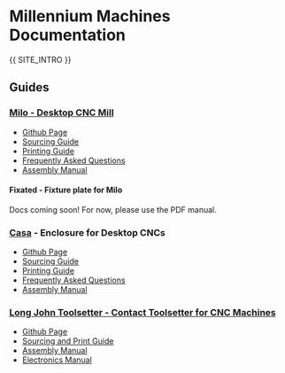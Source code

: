 # Millennium Machines Documentation

{{ SITE_INTRO }}

## Guides

### [Milo - Desktop CNC Mill](./milo/index.md)

- [Github Page](https://github.com/MillenniumMachines/Milo-v1.5)
- [Sourcing Guide](./milo/bom/sourcing_guide.md)
- [Printing Guide](./milo/printing/print_guide.md)
- [Frequently Asked Questions](./milo/faq.md)
- [Assembly Manual](./milo/manual/index.md)

#### Fixated - Fixture plate for Milo

Docs coming soon! For now, please use the PDF manual.

### [Casa](./casa/index.md) - Enclosure for Desktop CNCs

- [Github Page](https://github.com/MillenniumMachines/Casa-enclosure)
- [Sourcing Guide](./casa/bom/sourcing_guide.md)
- [Printing Guide](./casa/bom/printing_guide.md)
- [Frequently Asked Questions](./casa/faq.md)
- [Assembly Manual](./casa/manual/index.md)

### [Long John Toolsetter - Contact Toolsetter for CNC Machines](./long-john/index.md)

- [Github Page](https://github.com/MillenniumMachines/Long-John-Toolsetter)
- [Sourcing and Print Guide](./long-john/bom/sourcing_and_print_guide.md)
- [Assembly Manual](./long-john/manual/assembly_manual.md)
- [Electronics Manual](./long-john/manual/electronics_manual.md)
